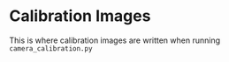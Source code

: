 # Calibration Images
This is where calibration images are written when running `camera_calibration.py`

